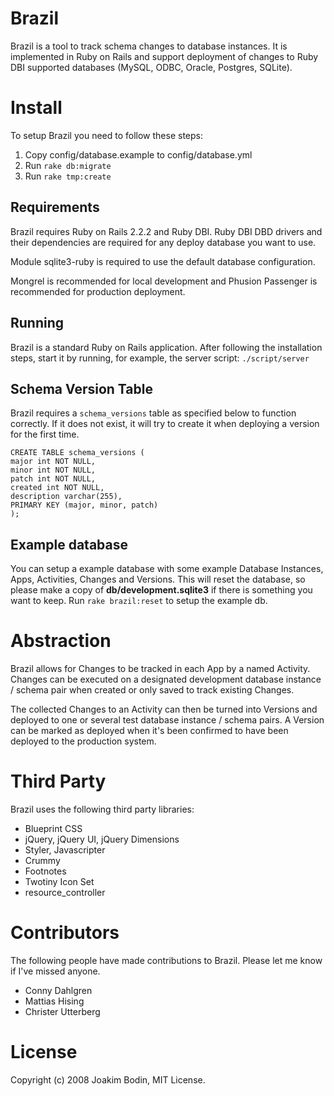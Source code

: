 # Brazil
Brazil is a tool to track schema changes to database instances. It is implemented in Ruby on Rails and support deployment of changes to Ruby DBI supported databases (MySQL, ODBC, Oracle, Postgres, SQLite).

# Install
To setup Brazil you need to follow these steps:

1. Copy config/database.example to config/database.yml
2. Run `rake db:migrate`
3. Run `rake tmp:create`

## Requirements
Brazil requires Ruby on Rails 2.2.2 and Ruby DBI. Ruby DBI DBD drivers and their dependencies are required for any deploy database you want to use.

Module sqlite3-ruby is required to use the default database configuration.

Mongrel is recommended for local development and Phusion Passenger is recommended for production deployment.

## Running
Brazil is a standard Ruby on Rails application. After following the installation steps, start it by running, for example, the server script: `./script/server`

## Schema Version Table
Brazil requires a `schema_versions` table as specified below to function correctly. If it does not exist, it will try to create it when deploying a version for the first time.

    CREATE TABLE schema_versions (
    major int NOT NULL,
    minor int NOT NULL,
    patch int NOT NULL,
    created int NOT NULL,
    description varchar(255),
    PRIMARY KEY (major, minor, patch)
    );

## Example database
You can setup a example database with some example Database Instances, Apps, Activities, Changes and Versions. This will reset the database, so please make a copy of **db/development.sqlite3** if there is something you want to keep. Run `rake brazil:reset` to setup the example db.

# Abstraction
Brazil allows for Changes to be tracked in each App by a named Activity. Changes can be executed on a designated development database instance / schema pair when created or only saved to track existing Changes.

The collected Changes to an Activity can then be turned into Versions and deployed to one or several test database instance / schema pairs. A Version can be marked as deployed when it's been confirmed to have been deployed to the production system.

# Third Party
Brazil uses the following third party libraries:

* Blueprint CSS
* jQuery, jQuery UI, jQuery Dimensions
* Styler, Javascripter
* Crummy
* Footnotes
* Twotiny Icon Set
* resource_controller

# Contributors
The following people have made contributions to Brazil. Please let me know if I've missed anyone.

* Conny Dahlgren
* Mattias Hising
* Christer Utterberg

# License
Copyright (c) 2008 Joakim Bodin, MIT License.

